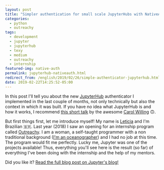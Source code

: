 ```yaml
---
layout: post
title: "Simpler authentication for small scale JupyterHubs with NativeAuthenticator"
categories:
  - python
  - outreachy
tags:
  - development 
  - jupyter
  - jupyterhub
  - texy
  - medium
  - outreachy
  - internship
featured-img: native-auth
permalink: jupyterhub-nativeauth.html
redirect_from: /english/2019/02/26/simple-authenticator-jupyterhub.html
date: 2019-02-22T14:25:52-05:00
---
```


In this post I'll tell you about the new [JupyterHub](https://jupyterhub.readthedocs.io/en/stable/) authenticator I implemented in the last couple of months, not only technically but also the context in which it was built. If you have no idea what JupyterHub is and how it works, I recommend [this short talk](https://www.youtube.com/watch?v=4GJFNQBB26s&t=973s) by the awesome [Carol Willing](https://twitter.com/WillingCarol) 🙃.

But first things first, let me introduce myself! My name is [Leticia](https://leportella.com/) and I'm Brazilian 🇧🇷. Last year (2018) I saw an opening for an internship program called [Outreachy](https://www.outreachy.org/). I am a woman, a self-taught programmer with a non traditional background ([I'm an oceanographer](https://leportella.com/english/2016/03/16/from-oceanographer-to-programmer.html)) and I had no job at this time. The program would fit me perfectly. Lucky me, Jupyter was one of the projects available! Thus, everything you'll see here is the result (so far) of everything I've been doing with the internship and the help of my mentors.

Did you like it? [Read the full blog post on Jupyter's blog!](https://blog.jupyter.org/simpler-authentication-for-small-scale-jupyterhubs-with-nativeauthenticator-999534c77a09)